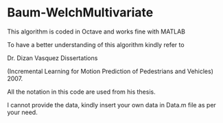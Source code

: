 # Baum-WelchMultivariate

This algorithm is coded in Octave and works fine with MATLAB

To have a better understanding of this algorithm kindly refer to 

Dr. Dizan Vasquez Dissertations 

(Incremental Learning for Motion Prediction of Pedestrians and Vehicles) 2007.

All the notation in this code are used from his thesis.

I cannot provide the data, kindly insert your own data in Data.m file as per your need.


